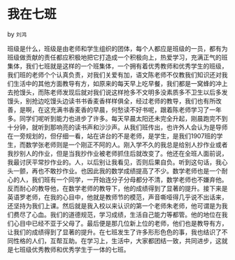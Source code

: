 # 我在七班

by `刘鸿`

班级是什么，班级是由老师和学生组织的团体，每个人都应是班级的一员，都有为班级做贡献的责任都应积极地把它打造成一个积极向上，热爱学习，充满正气的班集体，我们七班就是这样的一个班集体，一个拥有着优秀教师和优秀学生的班级，我们班的老师个个认真负责，对我们关爱有加，语文陈老师不仅教我们知识还对我们生活中的其他方面教导有方，如原来的每天早上吃早餐，我们都是一窝蜂的冲上去抢馒头，而陈老师发现后就对我们说这样抢多不文明多没素质多不卫生以后多发馒头，别抢边吃馒头边读书书香麦香样样俱全，经过老师的教导，我们也有所改善，是啊，在这充满书香麦香的早晨，何愁读不好书呢，跟着陈老师学习了一年多。同学们呢听到能力也进步了许多。每天早晨太阳还未完全升起，刚晨跑完不到十分钟，就听到那响亮的读书声和沙沙声。从我们班传出，也许外人会认为是导师在一旁规划的，但仔细一看，站在讲台的不是老师，是学生，是我们1907班的学生，而数学张老师则是一个刚正不阿的人。刚入学不久的我总是给别人抄作业或者我抄别人的作业，但是当我抄作业被老师抓住后就改变了。他还在全班人面前说，我最讨厌平常抄作业的。人，以后别让我看见，否则后果自负。听到这句话，我心头一颤，再也不敢抄作业。也因此我的数学成绩提高了不少。数学老师也是一个耐心的人，我们班有一个同学，一开始连分子分母都分不清，数学老师也不嫌弃他。反而耐心的教导他，在数学老师的教导下，他的成绩得到了显著的提升。接下来是英语罗老师，在我的心目中，他就是教师节的模范，声音嘶哑得几乎说不出话来，还坚持为我们上课。然后就是我入校以来认识的第一个老师朱老师，他可谓是为我们费尽了心血。我们的道德规范，学习成绩，生活自己能力等都管。他的地位在我们心目中已经不亚于父母了。最后便是那几位新上位的老师，他们也是教导有方，让我们的成绩得到了显著的提升。在七班发生了许多形形色色的事，我也结识了不同性格的人们，互帮互助。在学习上，生活中，大家都团结一致，共同进步，这就是七班级优秀教师和优秀学生于一体的七班。
